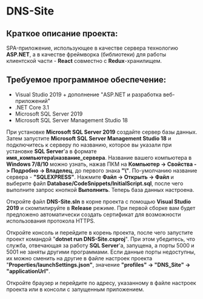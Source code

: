# DNS-Site
## Краткое описание проекта:
SPA-приложение, использующее в качестве сервера технологию **ASP.NET**, а в качестве фреймворка (библиотеки) для работы клиентской части - **React** совместно с **Redux**-хранилищем.
## Требуемое программное обеспечение:
* Visual Studio 2019 + дополнение "ASP.NET и разработка веб-приложений"
* .NET Core 3.1
* Microsoft SQL Server 2019
* Microsoft SQL Server Management Studio 18

При установке **Microsoft SQL Server 2019** создайте сервер базы данных. Затем запустите **Microsoft SQL Server Management Studio 18** и подключитесь к серверу по названию, которое вы указали при установке **SQL Server**'а в формате **имя_компьютера\название_сервера**. Название вашего компьютера в **Windows 7/8/10** можно узнать, нажав ПКМ на **Компьютер -> Свойства -> Подробно -> Владелец**, до первого знака **"\\"**. По-умолчанию название сервера - **"SQLEXPRESS"**. Нажмите **Файл -> Открыть -> Файл** и выберите файл **Database/CodeSnippets/InitialScript.sql**, после чего выполните запрос кнопкой **Выполнить**. Теперь база данных настроена.

Откройте файл **DNS-Site.sln** в корне проекта с помощью **Visual Studio 2019** и скомпилируйте в **Release** режиме. При первой сборке вам будет предложено автоматически создать сертификат для возможности использования протокола HTTPS.

Откройте консоль и перейдите в корень проекта, после чего запустите проект командой "**dotnet run DNS-Site.csproj**". При этом убедитесь, что служба, отвечающая за работу **SQL Server**'а, запущена, а порты 5000 и 5001 не заняты другими программами. Если данные порты недоступны, их можно сменить на другие в файле настроек проекта "**Properties/launchSettings.json"**, значение **"profiles" -> "DNS_Site" -> "applicationUrl"**.

Откройте браузер и перейдите по адресу, указанному в файле настроек проекта или в консоли с запущенным приложением.

